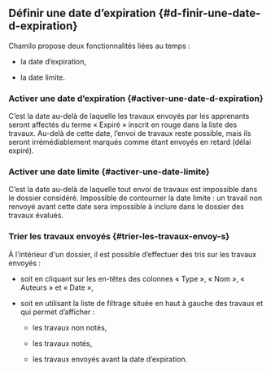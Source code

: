 ## Définir une date d’expiration {#d-finir-une-date-d-expiration}

Chamilo propose deux fonctionnalités liées au temps :

*   la date d’expiration,

*   la date limite.

### Activer une date d’expiration {#activer-une-date-d-expiration}

C’est la date au-delà de laquelle les travaux envoyés par les apprenants seront affectés du terme « Expiré » inscrit en rouge dans la liste des travaux. Au-delà de cette date, l’envoi de travaux reste possible, mais ils seront irrémédiablement marqués comme étant envoyés en retard (délai expiré).

### Activer une date limite {#activer-une-date-limite}

C’est la date au-delà de laquelle tout envoi de travaux est impossible dans le dossier considéré. Impossible de contourner la date limite : un travail non renvoyé avant cette date sera impossible à inclure dans le dossier des travaux évalués.

### Trier les travaux envoyés {#trier-les-travaux-envoy-s}

À l’intérieur d&#039;un dossier, il est possible d’effectuer des tris sur les travaux envoyés :

*   soit en cliquant sur les en-têtes des colonnes « Type », « Nom », « Auteurs » et « Date »,

*   soit en utilisant la liste de filtrage située en haut à gauche des travaux et qui permet d’afficher :

    *   les travaux non notés,

    *   les travaux notés,

    *   les travaux envoyés avant la date d’expiration.